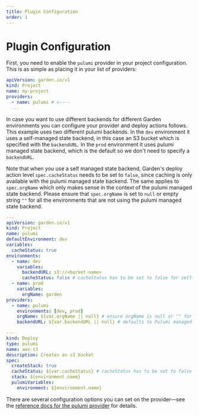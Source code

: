 ```yaml
---
title: Plugin Configuration
order: 1
---
```


# Plugin Configuration

First, you need to enable the `pulumi` provider in your project configuration. This is as simple as placing it in your list of providers:
```yaml
apiVersion: garden.io/v1
kind: Project
name: my-project
providers:
  - name: pulumi # <----
  ...
```

In case you want to use different backends for different Garden environments you can configure your provider and deploy actions follows. This example uses two
different pulumi backends. In the `dev` environment it uses a self-managed state backend, in this case an S3 bucket which is specified
with the `backendURL`.
In the `prod` environment it uses pulumi managed state backend, which is the default so we don't need to specify a `backendURL`.

Note that when you use a self managed state backend, Garden's deploy action level `spec.cacheStatus` needs to be set to `false`, since
caching is only available with the pulumi managed state backend. The same applies to `spec.orgName` which only makes sense in the context of the pulumi managed state backend.
Please ensure that `spec.orgName` is set to `null` or empty string `""` for all the environments that are not using the pulumi managed state backend.

```yaml
---
apiVersion: garden.io/v1
kind: Project
name: pulumi
defaultEnvironment: dev
variables:
  cacheStatus: true
environments:
  - name: dev
    variables:
      backendURL: s3://<bucket-name>
      cacheStatus: false # cacheStatus has to be set to false for self-managed state backends
  - name: prod
    variables:
      orgName: garden
providers:
  - name: pulumi
    environments: [dev, prod]
    orgName: ${var.orgName || null} # ensure orgName is null or "" for self-managed state backends
    backendURL: ${var.backendURL || null} # defaults to Pulumi managed state backend if null or ""

---
kind: Deploy
type: pulumi
name: aws-s3
description: Creates an s3 bucket
spec:
  createStack: true
  cacheStatus: ${var.cacheStatus} # cacheStatus has to be set to false for self-managed state backends
  stack: ${environment.name}
  pulumiVariables:
    environment: ${environment.name}
```

There are several configuration options you can set on the provider—see the [reference docs for the pulumi provider](../reference/providers/pulumi.md) for details.
